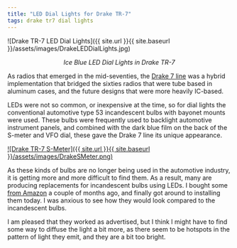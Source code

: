 ```yaml
---
title: "LED Dial Lights for Drake TR-7"
tags: drake tr7 dial lights
---
```


![Drake TR-7 LED Dial Lights]({{ site.url }}{{ site.baseurl }}/assets/images/DrakeLEDDialLights.jpg)

*<center>Ice Blue LED Dial Lights in Drake TR-7</center>*

As radios that emerged in the mid-seventies, the [Drake 7
line](http://www.wb4hfn.com/DRAKE/DrakeArticles/InsideTheTR7/Inside_The_TR7-01.htm)
was a hybrid implementation that bridged the sixties radios that were
tube based in aluminum cases, and the future designs that were more
heavily IC-based.

LEDs were not so common, or inexpensive at the time, so for dial
lights the conventional automotive type 53 incandescent bulbs with
bayonet mounts were used. These bulbs were frequently used to
backlight automotive instrument panels, and combined with the dark
blue film on the back of the S-meter and VFO dial, these gave the
Drake 7 line its unique appearance.


[![Drake TR-7 S-Meter]({{ site.url }}{{ site.baseurl }}/assets/images/DrakeSMeter.png)](https://photos.app.goo.gl/dFgwyqmqEThKAQwT6)

As these kinds of bulbs are no longer being used in the automotive
industry, it is getting more and more difficult to find them. As a
result, many are producing replacements for incandescent bulbs using
LEDs. I bought some [from
Amazon](https://smile.amazon.com/Serundo-Auto-3030Chips-Interior-Instrument/dp/B08P4BN41F/ref=sr_1_2)
a couple of months ago, and finally got around to installing them
today. I was anxious to see how they would look compared to the
incandescent bulbs.

I am pleased that they worked as advertised, but I think I might have
to find some way to diffuse the light a bit more, as there seem to be
hotspots in the pattern of light they emit, and they are a bit too bright.
